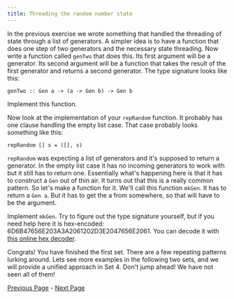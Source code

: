 ```yaml
---
title: Threading the random number state
---
```


In the previous exercise we wrote something that handled the threading of state
through a list of generators.  A simpler idea is to have a function that does
one step of two generators and the necessary state threading.  Now write a
function called `genTwo` that does this.  Its first argument will be a
generator.  Its second argument will be a function that takes the result of
the first generator and returns a second generator.  The type signature looks
like this:

    genTwo :: Gen a -> (a -> Gen b) -> Gen b

Implement this function. <!-- (TODO: Test cases needed) -->

Now look at the implementation of your `repRandom` function.  It probably has one
clause handling the empty list case.  That case probably looks something like this:

    repRandom [] s = ([], s)

`repRandom` was expecting a list of generators and it's supposed to return a
generator. In the empty list case it has no incoming generators to work with
but it still has to return one. Essentially what's happening here is that it
has to construct a `Gen` out of thin air. It turns out that this is a really
common pattern. So let's make a function for it. We'll call this function
`mkGen`. It has to return a `Gen a`. But it has to get the a from somewhere, so
that will have to be the argument.

Implement `mkGen`. Try to figure out the type signature yourself, but if you
need help here it is hex-encoded: 6D6B47656E203A3A2061202D3E2047656E2061. You
can decode it with [this online hex
decoder](http://www.convertstring.com/EncodeDecode/HexDecode).

Congrats! You have finished the first set. There are a few repeating patterns
lurking around. Lets see more examples in the following two sets, and we will
provide a unified approach in Set 4. Don't jump ahead! We have not seen all of
them!

[Previous Page](ex1-5.html) - [Next Page](set2.html)
